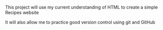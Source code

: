 This project will use my current understanding of HTML to create a simple Recipes website

It will also allow me to practice good version control using git and GitHub